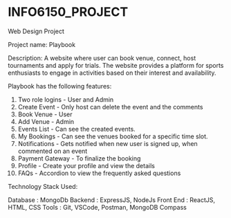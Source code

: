 # INFO6150_PROJECT
Web Design Project 

Project name: Playbook

Description: A website where user can book venue, connect, host tournaments and apply for trials. The website provides a platform for sports enthusiasts to engage in activities based on their interest and availability.

Playbook has the following features:

1. Two role logins - User and Admin
2. Create Event - Only host can delete the event and the comments
3. Book Venue - User
4. Add Venue - Admin
5. Events List - Can see the created events.
6. My Bookings - Can see the venues booked for a specific time slot.
7. Notifications - Gets notified when new user is signed up, when commented on an event
8. Payment Gateway - To finalize the booking
9. Profile - Create your profile and view the details
10. FAQs - Accordion to view the frequently asked questions

Technology Stack Used:

Database : MongoDb
Backend : ExpressJS, NodeJs
Front End : ReactJS, HTML, CSS
Tools : Git, VSCode, Postman, MongoDB Compass
